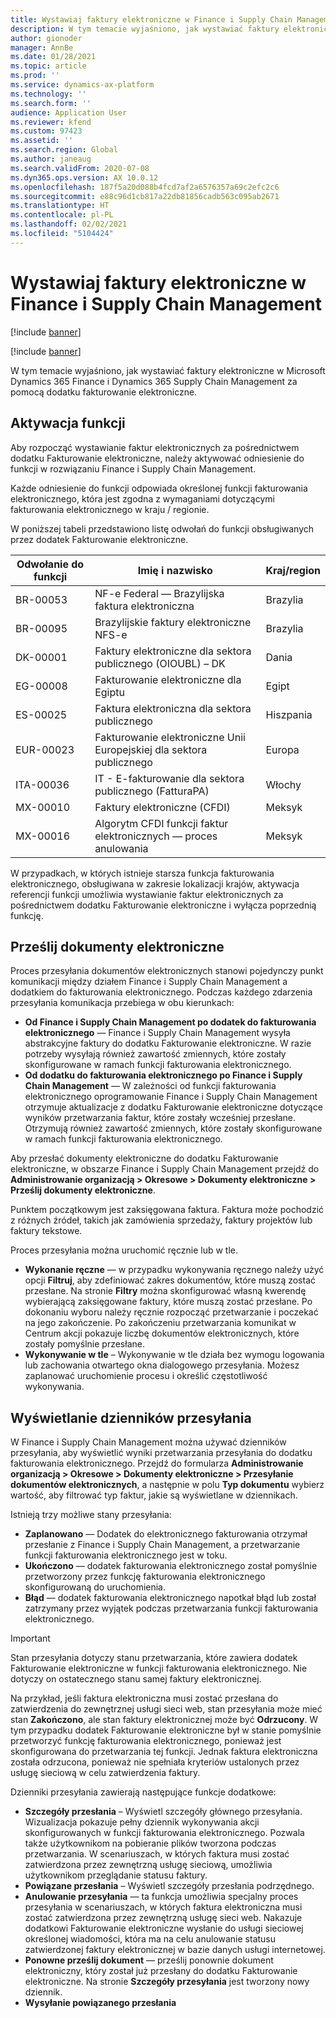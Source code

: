 ```yaml
---
title: Wystawiaj faktury elektroniczne w Finance i Supply Chain Management
description: W tym temacie wyjaśniono, jak wystawiać faktury elektroniczne w Microsoft Dynamics 365 Finance i Dynamics 365 Supply Chain Management za pomocą dodatku fakturowanie elektroniczne.
author: gionoder
manager: AnnBe
ms.date: 01/28/2021
ms.topic: article
ms.prod: ''
ms.service: dynamics-ax-platform
ms.technology: ''
ms.search.form: ''
audience: Application User
ms.reviewer: kfend
ms.custom: 97423
ms.assetid: ''
ms.search.region: Global
ms.author: janeaug
ms.search.validFrom: 2020-07-08
ms.dyn365.ops.version: AX 10.0.12
ms.openlocfilehash: 187f5a20d088b4fcd7af2a6576357a69c2efc2c6
ms.sourcegitcommit: e88c96d1cb817a22db81856cadb563c095ab2671
ms.translationtype: HT
ms.contentlocale: pl-PL
ms.lasthandoff: 02/02/2021
ms.locfileid: "5104424"
---
```

# <a name="issue-electronic-invoices-in-finance-and-supply-chain-management"></a>Wystawiaj faktury elektroniczne w Finance i Supply Chain Management

[!include [banner](../includes/banner.md)]

[!include [banner](../includes/preview-banner.md)]

W tym temacie wyjaśniono, jak wystawiać faktury elektroniczne w Microsoft Dynamics 365 Finance i Dynamics 365 Supply Chain Management za pomocą dodatku fakturowanie elektroniczne.


## <a name="feature-activation"></a>Aktywacja funkcji

Aby rozpocząć wystawianie faktur elektronicznych za pośrednictwem dodatku Fakturowanie elektroniczne, należy aktywować odniesienie do funkcji w rozwiązaniu Finance i Supply Chain Management.

Każde odniesienie do funkcji odpowiada określonej funkcji fakturowania elektronicznego, która jest zgodna z wymaganiami dotyczącymi fakturowania elektronicznego w kraju / regionie.

W poniższej tabeli przedstawiono listę odwołań do funkcji obsługiwanych przez dodatek Fakturowanie elektroniczne.

| Odwołanie do funkcji | Imię i nazwisko                                              | Kraj/region |
|-------------------|---------------------------------------------------|----------------|
| BR-00053          | NF-e Federal — Brazylijska faktura elektroniczna       | Brazylia         |
| BR-00095          | Brazylijskie faktury elektroniczne NFS-e               | Brazylia         |
| DK-00001          | Faktury elektroniczne dla sektora publicznego (OIOUBL) – DK    | Dania        |
| EG-00008          | Fakturowanie elektroniczne dla Egiptu                             | Egipt          |
| ES-00025          | Faktura elektroniczna dla sektora publicznego           | Hiszpania          |
| EUR-00023         | Fakturowanie elektroniczne Unii Europejskiej dla sektora publicznego       | Europa         |
| ITA-00036         | IT - E-fakturowanie dla sektora publicznego (FatturaPA) | Włochy          |
| MX-00010          | Faktury elektroniczne (CFDI)                                  | Meksyk         |
| MX-00016          | Algorytm CFDI funkcji faktur elektronicznych — proces anulowania           | Meksyk         |

W przypadkach, w których istnieje starsza funkcja fakturowania elektronicznego, obsługiwana w zakresie lokalizacji krajów, aktywacja referencji funkcji umożliwia wystawianie faktur elektronicznych za pośrednictwem dodatku Fakturowanie elektroniczne i wyłącza poprzednią funkcję.

## <a name="submit-electronic-documents"></a>Prześlij dokumenty elektroniczne

Proces przesyłania dokumentów elektronicznych stanowi pojedynczy punkt komunikacji między działem Finance i Supply Chain Management a dodatkiem do fakturowania elektronicznego. Podczas każdego zdarzenia przesyłania komunikacja przebiega w obu kierunkach:

- **Od Finance i Supply Chain Management po dodatek do fakturowania elektronicznego** — Finance i Supply Chain Management wysyła abstrakcyjne faktury do dodatku Fakturowanie elektroniczne. W razie potrzeby wysyłają również zawartość zmiennych, które zostały skonfigurowane w ramach funkcji fakturowania elektronicznego.
- **Od dodatku do fakturowania elektronicznego po Finance i Supply Chain Management** — W zależności od funkcji fakturowania elektronicznego oprogramowanie Finance i Supply Chain Management otrzymuje aktualizacje z dodatku Fakturowanie elektroniczne dotyczące wyników przetwarzania faktur, które zostały wcześniej przesłane. Otrzymują również zawartość zmiennych, które zostały skonfigurowane w ramach funkcji fakturowania elektronicznego.

Aby przesłać dokumenty elektroniczne do dodatku Fakturowanie elektroniczne, w obszarze Finance i Supply Chain Management przejdź do **Administrowanie organizacją &gt; Okresowe &gt; Dokumenty elektroniczne &gt; Prześlij dokumenty elektroniczne**.

Punktem początkowym jest zaksięgowana faktura. Faktura może pochodzić z różnych źródeł, takich jak zamówienia sprzedaży, faktury projektów lub faktury tekstowe.

Proces przesyłania można uruchomić ręcznie lub w tle.

- **Wykonanie ręczne** — w przypadku wykonywania ręcznego należy użyć opcji **Filtruj**, aby zdefiniować zakres dokumentów, które muszą zostać przesłane. Na stronie **Filtry** można skonfigurować własną kwerendę wybierającą zaksięgowane faktury, które muszą zostać przesłane. Po dokonaniu wyboru należy ręcznie rozpocząć przetwarzanie i poczekać na jego zakończenie. Po zakończeniu przetwarzania komunikat w Centrum akcji pokazuje liczbę dokumentów elektronicznych, które zostały pomyślnie przesłane.
- **Wykonywanie w tle** – Wykonywanie w tle działa bez wymogu logowania lub zachowania otwartego okna dialogowego przesyłania. Możesz zaplanować uruchomienie procesu i określić częstotliwość wykonywania.

## <a name="view-the-submission-logs"></a>Wyświetlanie dzienników przesyłania

W Finance i Supply Chain Management można używać dzienników przesyłania, aby wyświetlić wyniki przetwarzania przesyłania do dodatku fakturowania elektronicznego. Przejdź do formularza **Administrowanie organizacją &gt; Okresowe &gt; Dokumenty elektroniczne &gt; Przesyłanie dokumentów elektronicznych**, a następnie w polu **Typ dokumentu** wybierz wartość, aby filtrować typ faktur, jakie są wyświetlane w dziennikach.

Istnieją trzy możliwe stany przesyłania:

- **Zaplanowano** — Dodatek do elektronicznego fakturowania otrzymał przesłanie z Finance i Supply Chain Management, a przetwarzanie funkcji fakturowania elektronicznego jest w toku.
- **Ukończono** — dodatek fakturowania elektronicznego został pomyślnie przetworzony przez funkcję fakturowania elektronicznego skonfigurowaną do uruchomienia.
- **Błąd** — dodatek fakturowania elektronicznego napotkał błąd lub został zatrzymany przez wyjątek podczas przetwarzania funkcji fakturowania elektronicznego.

> [!IMPORTANT]
> Stan przesyłania dotyczy stanu przetwarzania, które zawiera dodatek Fakturowanie elektroniczne w funkcji fakturowania elektronicznego. Nie dotyczy on ostatecznego stanu samej faktury elektronicznej.
>
> Na przykład, jeśli faktura elektroniczna musi zostać przesłana do zatwierdzenia do zewnętrznej usługi sieci web, stan przesyłania może mieć stan **Zakończono**, ale stan faktury elektronicznej może być **Odrzucony**. W tym przypadku dodatek Fakturowanie elektroniczne był w stanie pomyślnie przetworzyć funkcję fakturowania elektronicznego, ponieważ jest skonfigurowana do przetwarzania tej funkcji. Jednak faktura elektroniczna została odrzucona, ponieważ nie spełniała kryteriów ustalonych przez usługę sieciową w celu zatwierdzenia faktury.

Dzienniki przesyłania zawierają następujące funkcje dodatkowe:

- **Szczegóły przesłania** – Wyświetl szczegóły głównego przesyłania. Wizualizacja pokazuje pełny dziennik wykonywania akcji skonfigurowanych w funkcji fakturowania elektronicznego. Pozwala także użytkownikom na pobieranie plików tworzona podczas przetwarzania. W scenariuszach, w których faktura musi zostać zatwierdzona przez zewnętrzną usługę sieciową, umożliwia użytkownikom przeglądanie statusu faktury.
- **Powiązane przesłania** – Wyświetl szczegóły przesłania podrzędnego.
- **Anulowanie przesyłania** — ta funkcja umożliwia specjalny proces przesyłania w scenariuszach, w których faktura elektroniczna musi zostać zatwierdzona przez zewnętrzną usługę sieci web. Nakazuje dodatkowi Fakturowanie elektroniczne wysłanie do usługi sieciowej określonej wiadomości, która ma na celu anulowanie statusu zatwierdzonej faktury elektronicznej w bazie danych usługi internetowej.
- **Ponowne prześlij dokument** — prześlij ponownie dokument elektroniczny, który został już przesłany do dodatku Fakturowanie elektroniczne. Na stronie **Szczegóły przesyłania** jest tworzony nowy dziennik.
- **Wysyłanie powiązanego przesłania**
